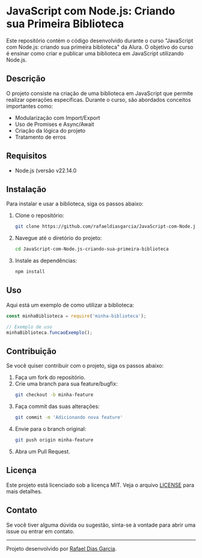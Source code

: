 # JavaScript com Node.js: Criando sua Primeira Biblioteca

Este repositório contém o código desenvolvido durante o curso "JavaScript com Node.js: criando sua primeira biblioteca" da Alura. O objetivo do curso é ensinar como criar e publicar uma biblioteca em JavaScript utilizando Node.js.

## Descrição

O projeto consiste na criação de uma biblioteca em JavaScript que permite realizar operações específicas. Durante o curso, são abordados conceitos importantes como:

- Modularização com Import/Export
- Uso de Promises e Async/Await
- Criação da lógica do projeto
- Tratamento de erros

## Requisitos

- Node.js (versão v22.14.0

## Instalação

Para instalar e usar a biblioteca, siga os passos abaixo:

1. Clone o repositório:
   ```bash
   git clone https://github.com/rafaeldiasgarcia/JavaScript-com-Node.js-criando-sua-primeira-biblioteca.git
   ```
2. Navegue até o diretório do projeto:
   ```bash
   cd JavaScript-com-Node.js-criando-sua-primeira-biblioteca
   ```
3. Instale as dependências:
   ```bash
   npm install
   ```

## Uso

Aqui está um exemplo de como utilizar a biblioteca:

```javascript
const minhaBiblioteca = require('minha-biblioteca');

// Exemplo de uso
minhaBiblioteca.funcaoExemplo();
```

## Contribuição

Se você quiser contribuir com o projeto, siga os passos abaixo:

1. Faça um fork do repositório.
2. Crie uma branch para sua feature/bugfix:
   ```bash
   git checkout -b minha-feature
   ```
3. Faça commit das suas alterações:
   ```bash
   git commit -m 'Adicionando nova feature'
   ```
4. Envie para o branch original:
   ```bash
   git push origin minha-feature
   ```
5. Abra um Pull Request.

## Licença

Este projeto está licenciado sob a licença MIT. Veja o arquivo [LICENSE](LICENSE) para mais detalhes.

## Contato

Se você tiver alguma dúvida ou sugestão, sinta-se à vontade para abrir uma issue ou entrar em contato.

---

Projeto desenvolvido por [Rafael Dias Garcia](https://github.com/rafaeldiasgarcia).
